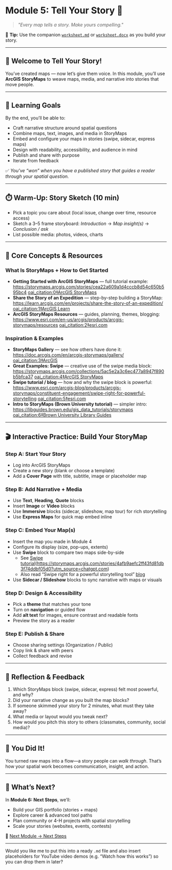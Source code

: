 # Module 5: Tell Your Story 📖  
> *"Every map tells a story. Make yours compelling."*  

📝 **Tip:** Use the companion [`worksheet.md`](./worksheet.md) or [`worksheet.docx`](./worksheet.docx) as you build your story.

---

## 🚀 Welcome to Tell Your Story!

You’ve created maps — now let’s give them voice. In this module, you’ll use **ArcGIS StoryMaps** to weave maps, media, and narrative into stories that move people.

---

## 🎯 Learning Goals

By the end, you’ll be able to:

- Craft narrative structure around spatial questions  
- Combine maps, text, images, and media in StoryMaps  
- Embed and configure your maps in stories (swipe, sidecar, express maps)  
- Design with readability, accessibility, and audience in mind  
- Publish and share with purpose  
- Iterate from feedback  

✅ *You’ve “won” when you have a published story that guides a reader through your spatial question.*

---

## ⏱️ Warm-Up: Story Sketch (10 min)

- Pick a topic you care about (local issue, change over time, resource access)  
- Sketch a 3–5 frame storyboard: *Introduction* → *Map insight(s)* → *Conclusion / ask*  
- List possible media: photos, videos, charts  

---

## 🧠 Core Concepts & Resources

### What Is StoryMaps + How to Get Started

- **Getting Started with ArcGIS StoryMaps** — full tutorial example:  
  https://storymaps.arcgis.com/stories/cea22a609a1d4cccb8d54c650b595bc4  [oai_citation:0‡ArcGIS StoryMaps](https://storymaps.arcgis.com/stories/cea22a609a1d4cccb8d54c650b595bc4?utm_source=chatgpt.com)  
- **Share the Story of an Expedition** — step-by-step building a StoryMap:  
  https://learn.arcgis.com/en/projects/share-the-story-of-an-expedition/  [oai_citation:1‡ArcGIS Learn](https://learn.arcgis.com/en/projects/share-the-story-of-an-expedition/?utm_source=chatgpt.com)  
- **ArcGIS StoryMaps Resources** — guides, planning, themes, blogging:  
  https://www.esri.com/en-us/arcgis/products/arcgis-storymaps/resources  [oai_citation:2‡esri.com](https://www.esri.com/en-us/arcgis/products/arcgis-storymaps/resources?utm_source=chatgpt.com)  

### Inspiration & Examples

- **StoryMaps Gallery** — see how others have done it:  
  https://doc.arcgis.com/en/arcgis-storymaps/gallery/  [oai_citation:3‡ArcGIS](https://doc.arcgis.com/en/arcgis-storymaps/gallery/?utm_source=chatgpt.com)  
- **Great Examples: Swipe** — creative use of the swipe media block:  
  https://storymaps.arcgis.com/collections/5ac5e2a3c6ec477a8947f890b5bfca37  [oai_citation:4‡ArcGIS StoryMaps](https://storymaps.arcgis.com/collections/5ac5e2a3c6ec477a8947f890b5bfca37?utm_source=chatgpt.com)  
- **Swipe tutorial / blog** — how and why the swipe block is powerful:  
  https://www.esri.com/arcgis-blog/products/arcgis-storymaps/constituent-engagement/swipe-right-for-powerful-storytelling  [oai_citation:5‡esri.com](https://www.esri.com/arcgis-blog/products/arcgis-storymaps/constituent-engagement/swipe-right-for-powerful-storytelling?utm_source=chatgpt.com)  
- **Intro to StoryMaps (Brown University tutorial)** — simpler intro:  
  https://libguides.brown.edu/gis_data_tutorials/storymaps  [oai_citation:6‡Brown University Library Guides](https://libguides.brown.edu/gis_data_tutorials/storymaps?utm_source=chatgpt.com)  

---

## 🎬 Interactive Practice: Build Your StoryMap

### Step A: Start Your Story

- Log into ArcGIS StoryMaps  
- Create a new story (blank or choose a template)  
- Add a **Cover Page** with title, subtitle, image or placeholder map  

### Step B: Add Narrative + Media

- Use **Text**, **Heading**, **Quote** blocks  
- Insert **Image** or **Video** blocks  
- Use **Immersive** blocks (sidecar, slideshow, map tour) for rich storytelling  
- Use **Express Maps** for quick map embed inline  

### Step C: Embed Your Map(s)

- Insert the map you made in Module 4  
- Configure its display (size, pop-ups, extents)  
- Use **Swipe** block to compare two maps side-by-side  
  - See [Swipe tutorial](https://storymaps.arcgis.com/stories/4afb9aefc2ff43fd81db3f74ddbf05d0)(https://storymaps.arcgis.com/stories/4afb9aefc2ff43fd81db3f74ddbf05d0?utm_source=chatgpt.com)  
  - Also read “Swipe right for a powerful storytelling tool” [blog](https://www.esri.com/arcgis-blog/products/arcgis-storymaps/constituent-engagement/swipe-right-for-powerful-storytelling?utm_source=chatgpt.com)  
- Use **Sidecar / Slideshow** blocks to sync narrative with maps or visuals  

### Step D: Design & Accessibility

- Pick a **theme** that matches your tone  
- Turn on **navigation** or guided flow  
- Add **alt text** for images, ensure contrast and readable fonts  
- Preview the story as a reader  

### Step E: Publish & Share

- Choose sharing settings (Organization / Public)  
- Copy link & share with peers  
- Collect feedback and revise  

---

## 📝 Reflection & Feedback

1. Which StoryMaps block (swipe, sidecar, express) felt most powerful, and why?  
2. Did your narrative change as you built the map blocks?  
3. If someone skimmed your story for 2 minutes, what must they take away?  
4. What media or layout would you tweak next?  
5. How would you pitch this story to others (classmates, community, social media)?

---

## 🎉 You Did It!

You turned raw maps into a flow—a story people can *walk through*. That’s how your spatial work becomes communication, insight, and action.

---

## 🚀 What’s Next?

In **Module 6: Next Steps**, we’ll:

- Build your GIS portfolio (stories + maps)  
- Explore career & advanced tool paths  
- Plan community or 4-H projects with spatial storytelling  
- Scale your stories (websites, events, contests)  

🔗 [Next Module → Next Steps](../06-next-steps/README.md)

---

Would you like me to put this into a ready `.md` file and also insert placeholders for YouTube video demos (e.g. “Watch how this works”) so you can drop them in later?
